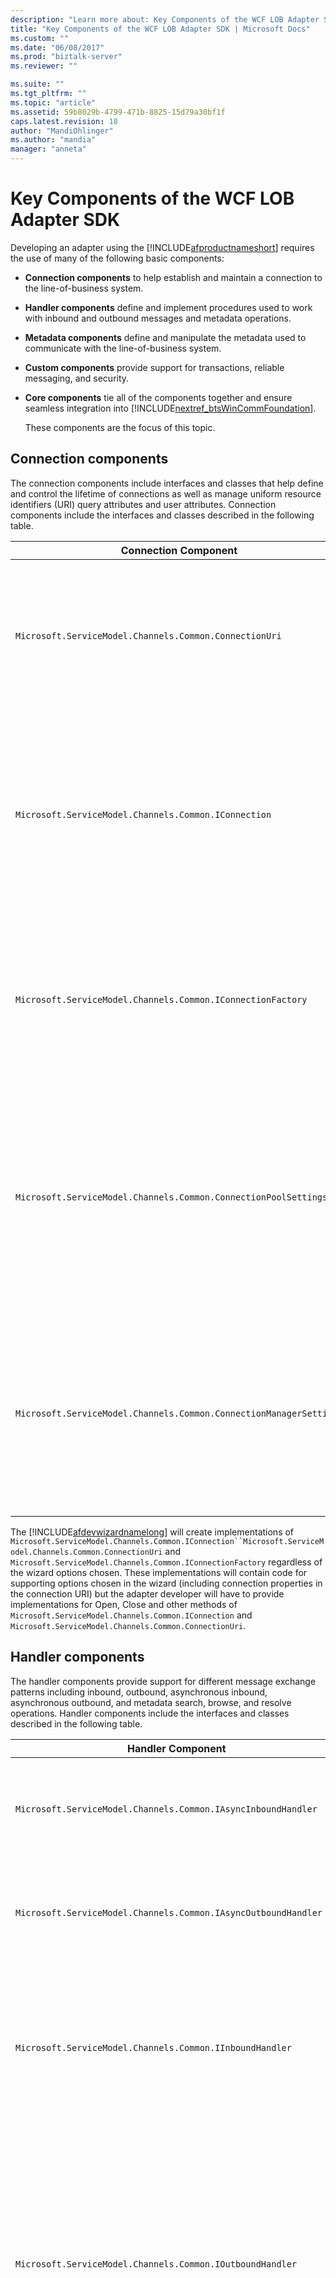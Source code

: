 ```yaml
---
description: "Learn more about: Key Components of the WCF LOB Adapter SDK"
title: "Key Components of the WCF LOB Adapter SDK | Microsoft Docs"
ms.custom: ""
ms.date: "06/08/2017"
ms.prod: "biztalk-server"
ms.reviewer: ""

ms.suite: ""
ms.tgt_pltfrm: ""
ms.topic: "article"
ms.assetid: 59b8029b-4799-471b-8825-15d79a30bf1f
caps.latest.revision: 18
author: "MandiOhlinger"
ms.author: "mandia"
manager: "anneta"
---
```

# Key Components of the WCF LOB Adapter SDK
Developing an adapter using the [!INCLUDE[afproductnameshort](../../includes/afproductnameshort-md.md)] requires the use of many of the following basic components:

- **Connection components** to help establish and maintain a connection to the line-of-business system.

- **Handler components** define and implement procedures used to work with inbound and outbound messages and metadata operations.

- **Metadata components** define and manipulate the metadata used to communicate with the line-of-business system.

- **Custom components** provide support for transactions, reliable messaging, and security.

- **Core components** tie all of the components together and ensure seamless integration into [!INCLUDE[nextref_btsWinCommFoundation](../../includes/nextref-btswincommfoundation-md.md)].

  These components are the focus of this topic.

## Connection components
 The connection components include interfaces and classes that help define and control the lifetime of connections as well as manage uniform resource identifiers (URI) query attributes and user attributes. Connection components include the interfaces and classes described in the following table.

|Connection Component|Required?|Description|
|---|---|---|
|`Microsoft.ServiceModel.Channels.Common.ConnectionUri`|Required|Base class for providing a customized URI building experience for users who will consume your adapter.|
|`Microsoft.ServiceModel.Channels.Common.IConnection`|Required|Interface that defines the behavior for a connection. Developers must implement this interface to define a connection to the target system.|
|`Microsoft.ServiceModel.Channels.Common.IConnectionFactory`|Required|Base class for a connection factory. Developers will subclass when defining the connection factory for the target system.|
|`Microsoft.ServiceModel.Channels.Common.ConnectionPoolSettings`|Optional|Contains settings that control the behavior of the connection pool. Developers may want to tune these values based on the behavior of the target system.|
|`Microsoft.ServiceModel.Channels.Common.ConnectionManagerSettings`|Optional|Contains static settings that control the behavior of the connection pool. Developers may want to tune these values for their target system.|

 The [!INCLUDE[afdevwizardnamelong](../../includes/afdevwizardnamelong-md.md)] will create implementations of `Microsoft.ServiceModel.Channels.Common.IConnection``Microsoft.ServiceModel.Channels.Common.ConnectionUri` and `Microsoft.ServiceModel.Channels.Common.IConnectionFactory` regardless of the wizard options chosen. These implementations will contain code for supporting options chosen in the wizard (including connection properties in the connection URI) but the adapter developer will have to provide implementations for Open, Close and other methods of `Microsoft.ServiceModel.Channels.Common.IConnection` and `Microsoft.ServiceModel.Channels.Common.ConnectionUri`.

## Handler components
 The handler components provide support for different message exchange patterns including inbound, outbound, asynchronous inbound, asynchronous outbound, and metadata search, browse, and resolve operations. Handler components include the interfaces and classes described in the following table.

|Handler Component|Required?|Description|
|---|---|---|
|`Microsoft.ServiceModel.Channels.Common.IAsyncInboundHandler`|Optional|Used to receive messages asynchronously from the target system. Asynchronous support is optional.|
|`Microsoft.ServiceModel.Channels.Common.IAsyncOutboundHandler`|Optional|Used to send messages asynchronously from the target system. Asynchronous support is optional.|
|`Microsoft.ServiceModel.Channels.Common.IInboundHandler`|Optional|Used to receive messages from the target system. Developers should implement this handler if the adapter needs to listen for messages from the target system.|
|`Microsoft.ServiceModel.Channels.Common.IOutboundHandler`|Optional|Provides support for sending messages to the target system. While optional, it is required for the request-response message pattern. Most fundamental communication technologies are based on this pattern including HTTP, RPC, and many others.|
|`Microsoft.ServiceModel.Channels.Common.IMetadataBrowseHandler`|Optional|This handler is implemented when the adapter supports metadata browse. Though optional, developers will often implement this handler to provide a list of operations available in the target system.|
|`Microsoft.ServiceModel.Channels.Common.IMetadataResolverHandler`|Optional|This handler must be implemented when the adapter retrieves and returns metadata from the target system that represents system-specific logic and data types. Metadata can be retrieved from the actual target system, or it can be created to represent the capabilities of the target system. For example, an FTP adapter could create GET and PUT operations.<br /><br /> While not required, developers will generally implement this handler to provide information about a specific operation.|
|`Microsoft.ServiceModel.Channels.Common.IMetadataSearchHandler`|Optional|This handler is implemented when the adapter supports metadata search.|

 The [!INCLUDE[afdevwizardnameshort](../../includes/afdevwizardnameshort-md.md)] will create implementations of `Microsoft.ServiceModel.Channels.Common.IAsyncOutboundHandler`, `Microsoft.ServiceModel.Channels.Common.IOutboundHandler`, `Microsoft.ServiceModel.Channels.Common.IInboundHandler` and the metadata handlers based on the choices made by the developer. Support code is provided; however, the adapter developer will have to supply code to start and stop the inbound listener and other code marked by TODO comments.

## Metadata components
The metadata components provide support for handling metadata requests, and for describing types and operations in the target application. The handler components control how metadata requests are dealt with. The metadata components describe the data types and operations exposed by the target system.

 The metadata components are designed to hold two types of metadata information: type metadata and operation metadata.

- *Type metadata* describes the data types that are available in the target system and includes the name of the type, its array properties if it is an array, and whether it is a simple XSD schema type or a complex type.

- *Operation metadata* describes the operations that are available in the target system. Properties include a return type, a list of parameters, and operation name.

  Metadata support within an adapter is optional, but recommended. One of the benefits of using the [!INCLUDE[afproductnameshort](../../includes/afproductnameshort-md.md)] to build an adapter versus implementing functionality as a [!INCLUDE[nextref_btsWinCommFoundation](../../includes/nextref-btswincommfoundation-md.md)] service is the ability to expose and bind to a dynamic set of operations.

> [!NOTE]
>  If you need to expose a limited set of static methods, you should consider using the [!INCLUDE[nextref_btsWinCommFoundation](../../includes/nextref-btswincommfoundation-md.md)].

  The components available for handling, describing, and working with metadata are described in the following table.

|Metadata Component|Description|
|---|---|
|`Microsoft.ServiceModel.Channels.Common.ComplexQualifiedType`|A class representing a complex qualified type for an adapter. For example, if the target system is a relational database, a table, row, or user-defined procedure return type might all be custom qualified types.|
|`Microsoft.ServiceModel.Channels.Common.OperationMetadata`|Base class for representing operation metadata for the target system. For example, you could subclass OperationMetadata to contain information about stored procedures in an adapter targeting a relational database.|
|`Microsoft.ServiceModel.Channels.Common.OperationMetadataTraceRecord`|Provides a way to capture operation metadata to a trace file. The trace collects information such as unique ID, last time accessed, timestamp, display name, original name, parameters, and other details.|
|`Microsoft.ServiceModel.Channels.Common.ParameterizedOperationMetadata`|Provides a way of defining attributes of an operation such as parameters and return type.|
|`Microsoft.ServiceModel.Channels.Common.OperationParameter`|Describes a parameter used to invoke an operation on the target system. Properties include the name, original name, parameter direction, and a flag indicating whether the parameter is empty or not.|
|`Microsoft.ServiceModel.Channels.Common.OperationParameterDirection`|An enumerated type that describes the direction of a parameter for an operation. A parameter can be inbound only (In), outbound only (Out), or bidirectional (InOut).|
|`Microsoft.ServiceModel.Channels.Common.OperationResult`|Represents an operation result. Can be OperationResult.Empty for operations that return void or null and a string, integer, or other value depending on the operation.|
|`Microsoft.ServiceModel.Channels.Common.QualifiedType`|Designed to be the base class for qualified type properties and is used to describe properties of type metadata for a target system.|
|`Microsoft.ServiceModel.Channels.Common.QualifiedTypeContainer`|Provides a container for a set of related qualified types.|
|`Microsoft.ServiceModel.Channels.Common.SimpleQualifiedType`|Describes the properties of type metadata for a target system when that type maps directly to a W3C XSD schema type. For a list of allowable types, see [XmlTypeCode Enumeration](/dotnet/api/system.xml.schema.xmltypecode).|
|`Microsoft.ServiceModel.Channels.Common.TypeMember`|Provides a way for defining a simple or complex data member in the structured type metadata.|
|`Microsoft.ServiceModel.Channels.Common.TypeMetadata`|Base class for representing type metadata for the target system.|
|`Microsoft.ServiceModel.Channels.Common.StructuredTypeMetadata`|Provides a way of defining a data structure that contains complex and/or simple type members.|
|`Microsoft.ServiceModel.Channels.Common.TypeMetadataCollection`|Provides a container for a set of related type metadata.|
|`Microsoft.ServiceModel.Channels.Common.TypeMetadataTraceRecord`|Provides a way to capture type metadata to a trace file. The trace collects information such as unique ID, last time accessed, timestamp, and other details.|

## Custom Components
 Custom components provide support for transactions, security, reliable messaging and other features that are highly dependent on the target system. As an adapter developer using the [!INCLUDE[afproductnameshort](../../includes/afproductnameshort-md.md)], you will need to understand the capabilities of the target system and determine the extent to which you want to support them.

## Core Components
 Core components provide a set of base classes and interfaces that enable the adapter to be plugged into [!INCLUDE[nextref_btsWinCommFoundation](../../includes/nextref-btswincommfoundation-md.md)]. The core components are described in the following table.


|                     Core Component                      | Required? |                                                                                                                                                                                          Description                                                                                                                                                                                          |
|---------------------------------------------------------|-----------|-----------------------------------------------------------------------------------------------------------------------------------------------------------------------------------------------------------------------------------------------------------------------------------------------------------------------------------------------------------------------------------------------|
|    `Microsoft.ServiceModel.Channels.Common.Adapter`     | Required  |                                                      The base class of an adapter written using the [!INCLUDE[afproductnameshort](../../includes/afproductnameshort-md.md)]. It is responsible for interacting with the [!INCLUDE[nextref_btsWinCommFoundation](../../includes/nextref-btswincommfoundation-md.md)] channel architecture                                                      |
| `Microsoft.ServiceModel.Channels.Common.AdapterBinding` | Required  | Class that contains settings that control various settings for the adapter including the connection pool (`Microsoft.ServiceModel.Channels.Common.ConnectionPoolSettings`), cache (`Microsoft.ServiceModel.Channels.Common.CacheSettings`), metadata (`Microsoft.ServiceModel.Channels.Common.MetadataSettings`), and messaging (`Microsoft.ServiceModel.Channels.Common.MessagingSettings`). |

 Custom adapters are exposed through WCF bindings. For more information, see the WCF documentation at [https://go.microsoft.com/fwlink/?LinkId=100308](/dotnet/api/system.servicemodel.configuration).

 The [!INCLUDE[afdevwizardnameshort](../../includes/afdevwizardnameshort-md.md)] create implementations of `Microsoft.ServiceModel.Channels.Common.Adapter`, `Microsoft.ServiceModel.Channels.Common.AdapterBinding`, `System.ServiceModel.Configuration.StandardBindingElement`, and `System.ServiceModel.Configuration.StandardBindingCollectionElement` to expose the adapter binding to the WCF configuration system. The [!INCLUDE[afdevwizardnameshort](../../includes/afdevwizardnameshort-md.md)] will also generate an implementation of `System.ServiceModel.Configuration.BindingElementExtensionElement` to enable `Microsoft.ServiceModel.Channels.Common.Adapter` to be used within a WCF custom binding from a computer or application configuration file.

 For more information about StandardBindingElement, StandardBindingCollectionElement, and BindingElementExtensionElement, see the WCF documentation.

 For more information about configuring an adapter written with the [!INCLUDE[afproductnameshort](../../includes/afproductnameshort-md.md)], see [Deploy an adapter using the WCF LOB adapter SDK](../../adapters-and-accelerators/wcf-lob-adapter-sdk/deploy-an-adapter-using-the-wcf-lob-adapter-sdk.md).

## See Also
 [Understand the LOB system with the WCF LOB Adapter SDK](../../adapters-and-accelerators/wcf-lob-adapter-sdk/understand-the-lob-system-with-the-wcf-lob-adapter-sdk.md)